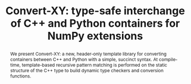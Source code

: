 ---
title: 'Convert-XY: type-safe interchange of C++ and Python containers for NumPy extensions'
abstract: >-
  We present Convert-XY: a new, header-only template library for converting containers between C++ and Python with a simple, succinct syntax. At compile-time, template-based recursive pattern matching is performed on the static structure of the C++ type to build dynamic type checkers and conversion functions.
---